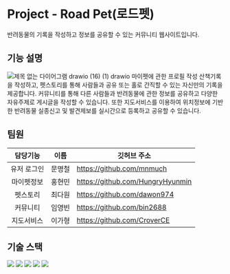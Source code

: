 # Project - Road Pet(로드펫)
반려동물의 기록을 작성하고 정보를 공유할 수 있는 커뮤니티 웹사이트입니다.

## 기능 설명
![제목 없는 다이어그램 drawio (16) (1) drawio](https://github.com/bin2688/roadpet-/assets/145637393/f783c3fe-a8b8-4a10-8b3d-0d3851318eab)
마이펫에 관한 프로필 작성 산책기록을 작성하고, 펫스토리를 통해 사람들과 공유 또는 홀로 간직할 수 있는 자신만의 기록을 제공합니다.
커뮤니티를 통해 다른 사람들과 반려동물에 관한 정보를 공유하고 다양한 자유주제로 게시글을 작성할 수 있습니다.
또한 지도서비스를 이용하여 위치정보에 기반한 반려동물 실종신고 및 발견제보를 실시간으로 등록하고 공유할 수 있습니다. 


## 팀원
|담당기능|이름|깃허브 주소|
|:------:|---|---|
|유저 로그인|문명철|<https://github.com/mnmuch>|
|마이펫정보|홍현민|<https://github.com/HungryHyunmin>|
|펫스토리|최다원|<https://github.com/dawon974>|
|커뮤니티|임영빈|<https://github.com/bin2688>|
|지도서비스|이가형|<https://github.com/CroverCE>|

## 기술 스택
<img src="https://img.shields.io/badge/JAVA-006272?style=for-the-badge&logo=&logoColor=white"> <img src="https://img.shields.io/badge/Spring framework-6DB33F?style=for-the-badge&logo=spring&logoColor=white"> <img src="https://img.shields.io/badge/mybatis-020203?style=for-the-badge&logo=&logoColor=white"> <img src="https://img.shields.io/badge/mysql-4479A1?style=for-the-badge&logo=mysql&logoColor=white">  <img src="https://img.shields.io/badge/dbeaver-382923?style=for-the-badge&logo=dbeaver&logoColor=white">

